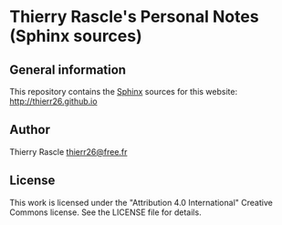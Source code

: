 # Thierry Rascle's Personal Notes (Sphinx sources)

## General information

This repository contains the [Sphinx](http://www.sphinx-doc.org) sources for
this website: http://thierr26.github.io


## Author

Thierry Rascle <thierr26@free.fr>


## License

This work is licensed under the "Attribution 4.0 International" Creative
Commons license. See the LICENSE file for details.
